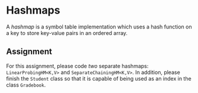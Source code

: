 # Hashmaps

A _hashmap_ is a symbol table implementation which uses a hash function on a key to store key-value pairs in an ordered array.

## Assignment

For this assignment, please code _two_ separate hashmaps: `LinearProbingHM<K,V>` and `SeparateChainingHM<K,V>`.
In addition, please finish the `Student` class so that it is capable of being used as an index in the class
`Gradebook`.
